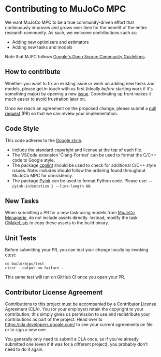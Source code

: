 # Contributing to MuJoCo MPC

We want MuJoCo MPC to be a true community-driven effort that continuously
improves and grows over time for the benefit of the entire research community.
As such, we welcome contributions such as:

- Adding new optimizers and estimators
- Adding new tasks and models

Note that MJPC follows [Google's Open Source Community Guidelines](https://opensource.google/conduct/).

## How to contribute

Whether you want to fix an existing issue or work on adding new tasks and
models, please get in touch with us first (ideally _before_ starting work if
it's something major) by opening a new
[issue](https://github.com/google-deepmind/mujoco_mpc/issues). Coordinating up
front makes it much easier to avoid frustration later on.

Once we reach an agreement on the proposed change, please submit a
[pull request](https://github.com/google-deepmind/mujoco_mpc/pulls) (PR) so that
we can review your implementation.

## Code Style

This code adheres to the [Google style](https://google.github.io/styleguide/).

- Include the standard copyright and license at the top of each file.
- The VSCode extension 'Clang-Format' can be used to format the C/C++ code to Google style.
- The package [cpplint](https://github.com/cpplint/cpplint) should be used to check for additional C/C++ style issues. Note: includes should follow the ordering found throughout MuJoCo MPC for consistency.
- The package [Pyink](https://github.com/google/pyink) can be used to format Python code. Please use: `--pyink-indentation 2 --line-length 80`.

## New Tasks

When submitting a PR for a new task using models from [MuJoCo Menagerie](https://github.com/google-deepmind/mujoco_menagerie), do not include assets directly. Instead, modify the task [CMakeLists](mjpc/tasks/CMakeLists.txt) to copy these assets to the build binary.

## Unit Tests

Before submitting your PR, you can test your change locally by invoking ctest:

```
cd build/mjpc/test
ctest --output-on-failure .
```

This same test will run on GitHub CI once you open your PR.

## Contributor License Agreement

Contributions to this project must be accompanied by a Contributor License
Agreement (CLA). You (or your employer) retain the copyright to your
contribution; this simply gives us permission to use and redistribute your
contributions as part of the project. Head over to
<https://cla.developers.google.com/> to see your current agreements on file or
to sign a new one.

You generally only need to submit a CLA once, so if you've already submitted one
(even if it was for a different project), you probably don't need to do it
again.
